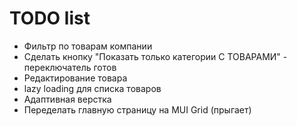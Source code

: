 # TODO list

- Фильтр по товарам компании
- Сделать кнопку "Показать только категории С ТОВАРАМИ" - переключатель готов
- Редактирование товара
- lazy loading для списка товаров
- Адаптивная верстка
- Переделать главную страницу на MUI Grid (прыгает)